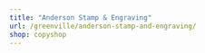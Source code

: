 ```yaml
---
title: "Anderson Stamp & Engraving"
url: /greenville/anderson-stamp-and-engraving/
shop: copyshop
---
```

